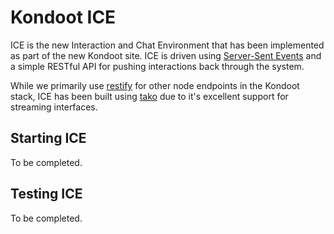 # Kondoot ICE

ICE is the new Interaction and Chat Environment that has been implemented as part of the new Kondoot site.  ICE is driven using [Server-Sent Events](http://www.w3.org/TR/eventsource/) and a simple RESTful API for pushing interactions back through the system.

While we primarily use [restify](https://github.com/mcavage/node-restify) for other node endpoints in the Kondoot stack, ICE has been built using [tako](https://github.com/mikeal/tako) due to it's excellent support for streaming interfaces.

## Starting ICE

To be completed.

## Testing ICE

To be completed.